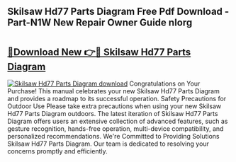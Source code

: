 ## Skilsaw Hd77 Parts Diagram Free Pdf Download - Part-N1W New Repair Owner Guide nIorg

# <h2><a href="http://dft1y1i.blite.top/?on=Skilsaw+Hd77+Parts+Diagram">🔗Download New 👉🔴 Skilsaw Hd77 Parts Diagram</a></h2>

[![Skilsaw Hd77 Parts Diagram download](https://i.imgur.com/lujVjoI.png)](http://dft1y1i.blite.top/?on=Skilsaw+Hd77+Parts+Diagram)
Congratulations on Your Purchase! This manual celebrates your new Skilsaw Hd77 Parts Diagram and provides a roadmap to its successful operation. Safety Precautions for Outdoor Use Please take extra precautions when using your new Skilsaw Hd77 Parts Diagram outdoors. The latest iteration of Skilsaw Hd77 Parts Diagram offers users an extensive collection of advanced features, such as gesture recognition, hands-free operation, multi-device compatibility, and personalized recommendations. We're Committed to Providing Solutions Skilsaw Hd77 Parts Diagram. Our team is dedicated to resolving your concerns promptly and efficiently.
